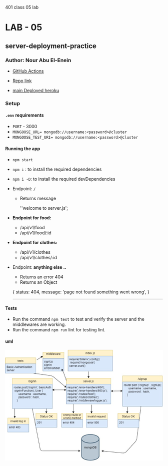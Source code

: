 
401 class 05 lab
# LAB - 05

## server-deployment-practice
### Author: Nour Abu El-Enein

- [GitHub Actions](https://github.com/engnour94/basic-auth/actions)

- [Repo link](https://github.com/engnour94/basic-auth)

- [main Deployed heroku]()
 
### Setup

#### `.env` requirements

- `PORT` - 3000
- `MONGOOSE_URL= mongodb://username:<password>@cluster`
- `MONGOOSE_TEST_URI= mongodb://username:<password>@cluster`

#### Running the app

- `npm start`
- `npm i` : to install the required dependencies
- `npm i -D`: to install the required devDependencies

- Endpoint: `/`
  - Returns message


    ''welcome to server.js';

   

 
- **Endpoint for food:** 
  - /api/v1/food
  - /api/v1/food/:id

- **Endpoint for clothes:** 
   - /api/v1/clothes
  - /api/v1/clothes/:id

- Endpoint: **anything else ..**
  - Returns an error 404
  - Returns an Object

  {
    status: 404,
    message: 'page not found something went wrong',
  }
    
    ---


#### Tests

- Run the command `npm test` to test and verify the server and the middlewares are working.
- Run the command `npm run` lint for testing lint.

#### uml

![uml](uml.jpg)
